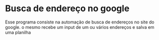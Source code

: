 # Busca de endereço no google
Esse programa consiste na automação de busca de endereços no site do google. o mesmo recebe um input de um ou vários endereços e salva em uma planilha 
